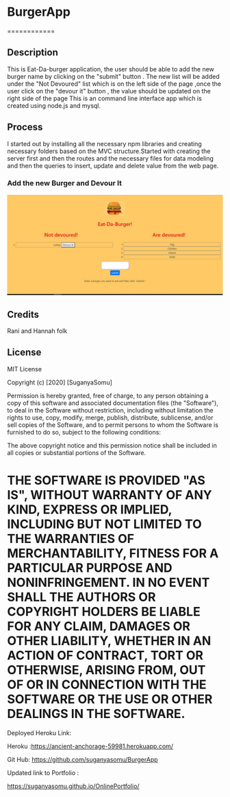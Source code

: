 # BurgerApp
============

## Description

This is Eat-Da-burger application, the user should be able to add the new burger name by clicking on the "submit" button . The new list will be added under the "Not Devoured" list which is on the left side of the page ,once the user click on the "devour it" button , the value should be updated on the right side of the page  This is an command line interface app which is created using node.js and mysql.

## Process

I started out by installing all the necessary npm libraries and creating necessary folders based on the MVC structure.Started with creating the server first and then the routes and the necessary files for data modeling and then the queries to insert, update and delete value from the web page.

  ### Add the new Burger and Devour It 
![Product Name Screen Shot][product-screenshot1]

## Credits

Rani and Hannah folk  

## License

MIT License

Copyright (c) [2020] [SuganyaSomu]

Permission is hereby granted, free of charge, to any person obtaining a copy
of this software and associated documentation files (the "Software"), to deal
in the Software without restriction, including without limitation the rights
to use, copy, modify, merge, publish, distribute, sublicense, and/or sell
copies of the Software, and to permit persons to whom the Software is
furnished to do so, subject to the following conditions:

The above copyright notice and this permission notice shall be included in all
copies or substantial portions of the Software.

THE SOFTWARE IS PROVIDED "AS IS", WITHOUT WARRANTY OF ANY KIND, EXPRESS OR
IMPLIED, INCLUDING BUT NOT LIMITED TO THE WARRANTIES OF MERCHANTABILITY,
FITNESS FOR A PARTICULAR PURPOSE AND NONINFRINGEMENT. IN NO EVENT SHALL THE
AUTHORS OR COPYRIGHT HOLDERS BE LIABLE FOR ANY CLAIM, DAMAGES OR OTHER
LIABILITY, WHETHER IN AN ACTION OF CONTRACT, TORT OR OTHERWISE, ARISING FROM,
OUT OF OR IN CONNECTION WITH THE SOFTWARE OR THE USE OR OTHER DEALINGS IN THE
SOFTWARE.
=======

<!-- MARKDOWN LINKS & IMAGES -->

[product-screenshot1]: public/assets/img/BurgerApp.JPG



Deployed Heroku Link:

Heroku :https://ancient-anchorage-59981.herokuapp.com/

Git Hub: https://github.com/suganyasomu/BurgerApp

Updated link to Portfolio : 

https://suganyasomu.github.io/OnlinePortfolio/

